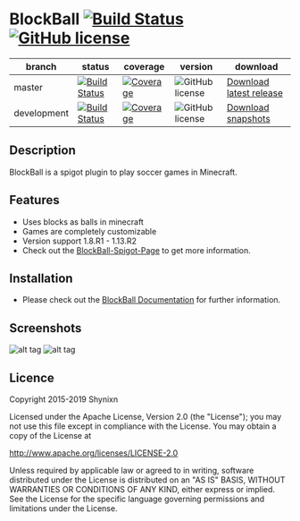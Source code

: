 # BlockBall  [![Build Status](https://maven-badges.herokuapp.com/maven-central/com.github.shynixn.blockball/blockball-api/badge.svg?style=flat-square)](https://maven-badges.herokuapp.com/maven-central/com.github.shynixn.blockball/blockball-api) [![GitHub license](https://img.shields.io/badge/license-Apache%20License%202.0-blue.svg?style=flat-square)](https://raw.githubusercontent.com/Shynixn/BlockBall/master/LICENSE)


| branch        | status        | coverage | version | download |
| ------------- | ------------- | -------- | --------| ---------| 
| master        | [![Build Status](https://img.shields.io/travis/Shynixn/BlockBall/master.svg?style=flat-square)](https://travis-ci.org/Shynixn/BlockBall) | [![Coverage](https://img.shields.io/codecov/c/github/shynixn/blockball/master.svg?style=flat-square)](https://codecov.io/gh/Shynixn/BlockBall/branch/master)|![GitHub license](https://img.shields.io/nexus/r/https/oss.sonatype.org/com.github.shynixn.blockball/blockball-bukkit-plugin.svg?style=flat-square)  |[Download latest release](https://github.com/Shynixn/BlockBall/releases)|
| development   | [![Build Status](https://img.shields.io/travis/Shynixn/BlockBall/development.svg?style=flat-square)](https://travis-ci.org/Shynixn/BlockBall)|[![Coverage](https://img.shields.io/codecov/c/github/shynixn/blockball/development.svg?style=flat-square)](https://codecov.io/gh/Shynixn/BlockBall/branch/development) |![GitHub license](https://img.shields.io/nexus/s/https/oss.sonatype.org/com.github.shynixn.blockball/blockball-bukkit-plugin.svg?style=flat-square) |  [Download snapshots](https://oss.sonatype.org/content/repositories/snapshots/com/github/shynixn/blockball/blockball-bukkit-plugin/) |
## Description

BlockBall is a spigot plugin to play soccer games in Minecraft.

## Features

* Uses blocks as balls in minecraft
* Games are completely customizable
* Version support 1.8.R1 - 1.13.R2
* Check out the [BlockBall-Spigot-Page](https://www.spigotmc.org/resources/15320/) to get more information. 

## Installation

* Please check out the [BlockBall Documentation](https://shynixn.github.io/BlockBall/) for further information.

## Screenshots

![alt tag](http://www.mediafire.com/convkey/3383/6zhpiiijhk022s5zg.jpg)
![alt tag](http://www.mediafire.com/convkey/a253/ur76bhb6doccomvzg.jpg)

## Licence

Copyright 2015-2019 Shynixn

Licensed under the Apache License, Version 2.0 (the "License");
you may not use this file except in compliance with the License.
You may obtain a copy of the License at

   http://www.apache.org/licenses/LICENSE-2.0

Unless required by applicable law or agreed to in writing, software
distributed under the License is distributed on an "AS IS" BASIS,
WITHOUT WARRANTIES OR CONDITIONS OF ANY KIND, either express or implied.
See the License for the specific language governing permissions and
limitations under the License.
